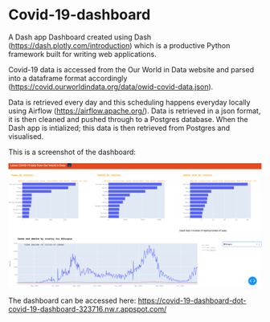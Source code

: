 # Covid-19-dashboard
A Dash app Dashboard created using Dash (https://dash.plotly.com/introduction) which is a productive Python framework built for writing web applications.

Covid-19 data is accessed from the Our World in Data website and parsed into a dataframe format accordingly (https://covid.ourworldindata.org/data/owid-covid-data.json).

Data is retrieved every day and this scheduling happens everyday locally using Airflow (https://airflow.apache.org/). Data is retrieved in a json format, it is then cleaned and pushed through to a Postgres database. When the Dash app is intialized; this data is then retrieved from Postgres and visualised.

This is a screenshot of the dashboard:

![COVID-19 Dashboard](https://github.com/anisengupta/Covid-19-dashboard/blob/ani/images/covid_19_dash_app.png?raw=true)

The dashboard can be accessed here: https://covid-19-dashboard-dot-covid-19-dashboard-323716.nw.r.appspot.com/
